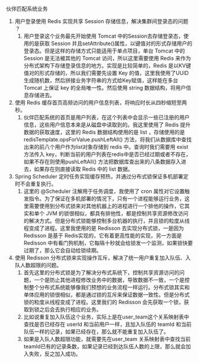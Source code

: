 伙伴匹配系统业务

1. 用户登录使用 Redis 实现共享 Session 存储信息，解决集群间登录态的问题 ？
   1. 用户登录这个业务最先开始使用 Tomcat 中的Session去存储登录态，使用的是获取 Session 并且setAttribute()属性，以键值对的形式存储用户的登录态。但是这样的存储方式只能适用于单点项目，单台 Tomcat 中的 Session 是无法被其他的 Tomcat 访问，所以这里需要使用 Redis 来作为分布式架构下存储登录信息的地方。实现是比较简单的，Redis 是以KV键值对的形式存储的，所以我们需要先设置 Key 的值，这里我使用了UUID生成随机数，然后拼接业务字符串的方式给Key赋值，这样能在多台 Tomcat 上保证 key 的全局唯一性。然后使用 string 数据结构，将用户信息存储进去。
2. 使用 Redis 缓存首页高频访问的用户信息列表，将响应时长从四秒缩短至两秒。
   1. 伙伴匹配系统的首页是用户列表，在这个列表中会显示一些已注册的用户信息，这些用户信息本来是从磁盘中读取到的。我这里使用了 Redis 提升数据的获取速度，这里的 Redis 数据结构使用的是 list ，存储使用的是 redisTemplate.opsForValue.pushLeftAll() 方法，将我们从数据库中查找出来的前八个用户作为list对象存储到 redis 中。查询时我们需要用 exist 方法传入 key，判断当前的用户列表在redis中是否已经过期或者不存在，如果不存在则使用pushLeftAll() 方法把数据库查出来的八条数据存入进去，如果存在则直接读取 Redis 中的 list 数据。
3. Spring Scheduler 定时任务实现缓存预热，并通过分布式锁保证多机部署定时不会重复执行。
   1. 这里的 @Scheduler 注解用于任务调度，我使用了 cron 属性对它设置触发指令。为了保证在多机部署的情况下，只有一个进程能够运行业务，这里需要使用到分布式锁来对其他机器上的进程进行一个排他的操作，它其实和单个 JVM 的锁很相似，都具有排他性，都是控制共享资源修改访问的解决方式。但是分布式锁能够控制多台机器的执行，并且锁的粒度从线程变成了进程。这里我使用的是 Redisson 去实现分布式锁，一是因为 Redisson 是基于 Redis实现的，它有着更高性能的实现，另一方面是 Redisson 中有看门狗机制，它每隔十秒就会给锁发一个监测，如果锁快要过期了，那么它会自动给锁续期。
4. 使用 Redisson 分布式锁来实现操作互斥，解决了统一用户重复加入队伍、入队人数超限的问题。
   1. 首先这里的分布式锁是为了解决分布式系统下，控制共享资源访问的问题，一个是防止其他进程修改业务中的数据，导致数据不一致，一个是控制整个分布式系统能够像我们预想的业务流程一样运行。分布式锁其实和单体应用的锁很相似，都是通过锁的互斥来保证数据一致性。但是分布式锁的粒度从线程变成了进程。这里我们的 Redisson 会先获取一个锁，获取到锁之后会去执行相应的业务。
   2. 比如说重复加入队伍这个业务，实际上是在user_team这个关系映射表中查找是否已经存在 userId 和当前用户一样，且加入队伍的 teamId 和当前队伍一样的记录，如果已经存在，那么就不能重复加入队伍了。
   3. 如果是入队人数超限功能，就需要先在user_team 关系映射表中查找当前teamId已有的记录条数，如果记录已经到达队伍人数的上限，那么就会加入失败，反之加入成功。

